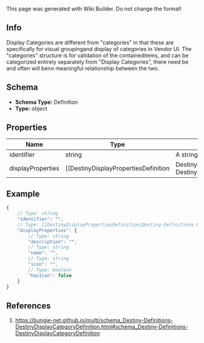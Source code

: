 <span class="wiki-builder">This page was generated with Wiki Builder. Do not change the format!</span>

## Info
Display Categories are different from &quot;categories&quot; in that these are specifically for visual groupingand display of categories in Vendor UI.  The &quot;categories&quot; structure is for validation of the containeditems, and can be categorized entirely separately from &quot;Display Categories&quot;, there need be and often will beno meaningful relationship between the two.

## Schema
* **Schema Type:** Definition
* **Type:** object

## Properties
Name | Type | Description
---- | ---- | -----------
identifier | string | A string identifier for the display category.
displayProperties | [[DestinyDisplayPropertiesDefinition|Destiny-Definitions-Common-DestinyDisplayPropertiesDefinition]]:Definition | 

## Example
```javascript
{
    // Type: string
    "identifier": "",
    // Type: [[DestinyDisplayPropertiesDefinition|Destiny-Definitions-Common-DestinyDisplayPropertiesDefinition]]:Definition
    "displayProperties": {
        // Type: string
        "description": "",
        // Type: string
        "name": "",
        // Type: string
        "icon": "",
        // Type: boolean
        "hasIcon": false
    }
}

```

## References
1. https://bungie-net.github.io/multi/schema_Destiny-Definitions-DestinyDisplayCategoryDefinition.html#schema_Destiny-Definitions-DestinyDisplayCategoryDefinition
